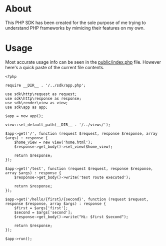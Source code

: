 # About

This PHP SDK has been created for the sole purpose of me trying to understand PHP frameworks by mimicing their features on my own.

# Usage

Most accurate usage info can be seen in the [public/index.php](https://github.com/lopatar/PHP-SDK/blob/master/public/index.php) file. 
However here's a quick paste of the current file contents.

```
<?php

require __DIR__ . '/../sdk/app.php';

use sdk\http\request as request;
use sdk\http\response as response;
use sdk\render\view as view;
use sdk\app as app;

$app = new app();

view::set_default_path(__DIR__ . '/../views/');

$app->get('/', function (request $request, response $response, array $args) : response {
    $home_view = new view('home.html');
    $response->get_body()->set_view($home_view);
    
    return $response;
});

$app->get('/test', function (request $request, response $response, array $args) : response {
    $response->get_body()->write('test route executed');
    
    return $response;
});

$app->get('/hello/{first}/{second}', function (request $request, response $response, array $args) : response {
    $first = $args['first'];
    $second = $args['second'];
    $response->get_body()->write("Hi: $first $second");
    
    return $response;
});

$app->run();
```

